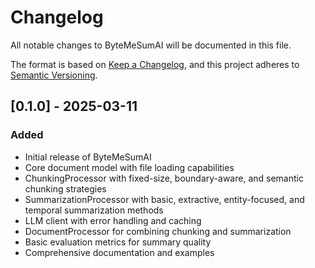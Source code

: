 # Changelog

All notable changes to ByteMeSumAI will be documented in this file.

The format is based on [Keep a Changelog](https://keepachangelog.com/en/1.0.0/),
and this project adheres to [Semantic Versioning](https://semver.org/spec/v2.0.0.html).

## [0.1.0] - 2025-03-11

### Added
- Initial release of ByteMeSumAI
- Core document model with file loading capabilities
- ChunkingProcessor with fixed-size, boundary-aware, and semantic chunking strategies
- SummarizationProcessor with basic, extractive, entity-focused, and temporal summarization methods
- LLM client with error handling and caching
- DocumentProcessor for combining chunking and summarization
- Basic evaluation metrics for summary quality
- Comprehensive documentation and examples